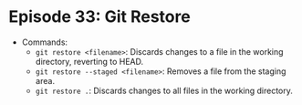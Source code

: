 # Episode 33: Git Restore

- Commands:
  - `git restore <filename>`: Discards changes to a file in the working directory, reverting to HEAD.
  - `git restore --staged <filename>`: Removes a file from the staging area.
  - `git restore .`: Discards changes to all files in the working directory.